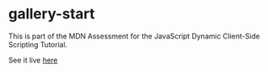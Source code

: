 # gallery-start

This is part of the MDN Assessment for the JavaScript Dynamic Client-Side Scripting Tutorial.

See it live [here](https://albas99.github.io/gallery-start/)
